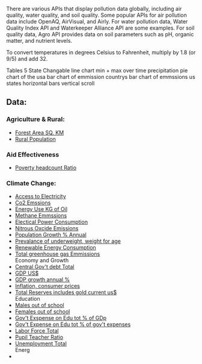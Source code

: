 There are various APIs that display pollution data globally, including air quality, water quality, and soil quality. Some popular APIs for air pollution data include OpenAQ, AirVisual, and Airly. For water pollution data, Water Quality Index API and Waterkeeper Alliance API are some examples. For soil quality data, Agro API provides data on soil parameters such as pH, organic matter, and nutrient levels.


To convert temperatures in degrees Celsius to Fahrenheit, multiply by 1.8 (or 9/5) and add 32.

Tables 5
State Changable line chart min + max over time
precipitation pie chart of the usa
bar chart of emmission countrys
bar chart of emmssions us states horizontal bars vertical scroll



## Data: 
### Agriculture & Rural:
- [Forest Area SQ. KM]()     
- [Rural Population]()       
### Aid Effectiveness
- [Poverty headcount Ratio]()       
### Climate Change:
- [Access to Electricity]()       
- [Co2 Emssions](./src//components/earth/data/co2Emissions.json)       
- [Energy Use KG of Oil]()       
- [Methane Emmssions]()       
- [Electical Power Consumption]()       
- [Nitrous Oxcide Emissions]()       
- [Population Growth % Annual]()       
- [Prevalance of underweight, weight for age]()       
- [Renewable Energy Consumption]()       
- [Total greenhouse gas Emmissions]()       
Economy and Growth
- [Central Gov't debt Total]()       
- [GDP US$]()       
- [GDP growth annual %]()       
- [Inflation, consumer prices]()       
- [Total Reserves includes gold current us$]()       
Education
- [Males out of school]()       
- [Females out of school]()       
- [Gov't Exspense on Edu tot % of GDp ]()       
- [Gov't Expense on Edu tot % of gov't expenses]()       
- [Labor Force Total]()       
- [Pupil Teacher Ratio]()       
- [Unemployment Total]()       
Energ
- []()       

